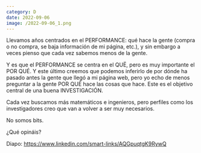 ```yaml
--- 
category: D 
date: 2022-09-06 
image: /2022-09-06_1.png 
--- 
```


Llevamos años centrados en el PERFORMANCE: qué hace la gente (compra o no compra, se baja información de mi página, etc.), y sin embargo a veces pienso que cada vez sabemos menos de la gente. 

Y es que el PERFORMANCE se centra en el QUË, pero es muy importante el POR QUÉ. Y este último creemos que podemos inferirlo de por dónde ha pasado antes la gente que llegó a mi página web, pero yo echo de menos preguntar a la gente POR QUÉ hace las cosas que hace. Este es el objetivo central de una buena INVESTIGACIÓN.

Cada vez buscamos más matemáticos e ingenieros, pero perfiles como los investigadores creo que van a volver a ser muy necesarios. 

No somos bits.

¿Qué opináis?

Diapo: https://www.linkedin.com/smart-links/AQGpuqtgK9RywQ